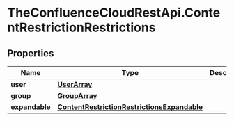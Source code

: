 # TheConfluenceCloudRestApi.ContentRestrictionRestrictions

## Properties
Name | Type | Description | Notes
------------ | ------------- | ------------- | -------------
**user** | [**UserArray**](UserArray.md) |  | [optional] 
**group** | [**GroupArray**](GroupArray.md) |  | [optional] 
**expandable** | [**ContentRestrictionRestrictionsExpandable**](ContentRestrictionRestrictionsExpandable.md) |  | [optional] 
